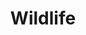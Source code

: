 ---
draft: true
title: Wildlife
description: 'Wildlife at Asheville Ecological Services Field Office.'
hero:
    name: rainbow-trout-angler.jpg
    alt: 'A colorful trout in hand with a smiling angler in the background.'
    caption: 'Beautiful rainbow trout. <a href="https://flic.kr/p/8QET9A">Photo</a> by <a href="https://www.flickr.com/photos/palmit/">Cale Bruckner</a>, <a href="https://creativecommons.org/licenses/by-nc/2.0/">CC BY-NC 2.0</a>.'
    position: '75% 40%'
query: 'Asheville Ecological Services Field Office'
section: wildlife
type: field-station
nav: Wildlife
tags:
    - 'Asheville Ecological Services Field Office'
updated: 'May 16th, 2019'
---